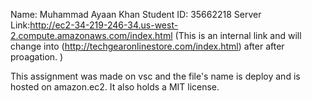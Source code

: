 Name: Muhammad Ayaan Khan
Student ID: 35662218
Server Link:http://ec2-34-219-246-34.us-west-2.compute.amazonaws.com/index.html (This is an internal link and will change into (http://techgearonlinestore.com/index.html) after after proagation.
)

This assignment was made on vsc and the file's name is deploy and is hosted on amazon.ec2. It also holds a MIT license.